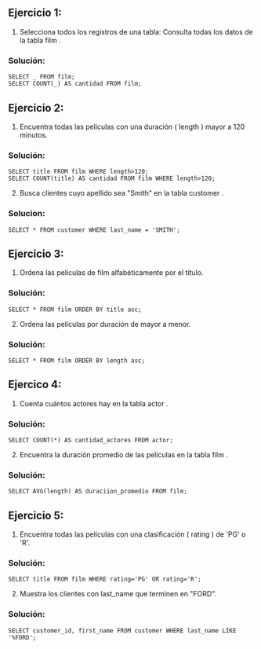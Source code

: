 ## Ejercicio 1:

1. Selecciona todos los registros de una tabla:
   Consulta todas los datos de la tabla film .

### Solución:

`SELECT _ FROM film;` \
`SELECT COUNT(_) AS cantidad FROM film;`

## Ejercicio 2:

1. Encuentra todas las películas con una duración ( length ) mayor a 120 minutos.

### Solución:

`SELECT title FROM film WHERE length>120;` \
`SELECT COUNT(title) AS cantidad FROM film WHERE length>120;`

2. Busca clientes cuyo apellido sea "Smith" en la tabla customer .

### Solucion:

`SELECT * FROM customer WHERE last_name = 'SMITH';`

## Ejercicio 3:

1. Ordena las películas de film alfabéticamente por el título.

### Solución:

`SELECT * FROM film ORDER BY title asc;`

2. Ordena las películas por duración de mayor a menor.

### Solución:

`SELECT * FROM film ORDER BY length asc;`

## Ejercico 4:

1. Cuenta cuántos actores hay en la tabla actor .

### Solución:

`SELECT COUNT(*) AS cantidad_actores FROM actor;`

2. Encuentra la duración promedio de las películas en la tabla film .

### Solución:

`SELECT AVG(length) AS duraciion_promedio FROM film;`

## Ejercicio 5:

1. Encuentra todas las películas con una clasificación ( rating ) de 'PG' o 'R'.

### Solución:

`SELECT title FROM film WHERE rating='PG' OR rating='R';`

2. Muestra los clientes con last_name que terminen en "FORD".

### Solución:

`SELECT customer_id, first_name FROM customer WHERE last_name LIKE '%FORD';`
